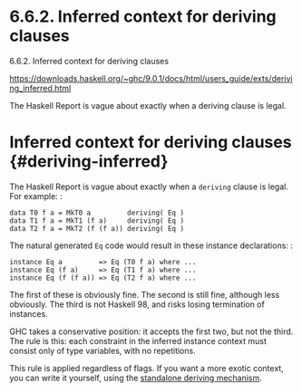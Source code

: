 # 6.6.2. Inferred context for deriving clauses


6.6.2. Inferred context for deriving clauses

https://downloads.haskell.org/~ghc/9.0.1/docs/html/users_guide/exts/deriving_inferred.html

The Haskell Report is vague about exactly when a deriving clause is legal.


Inferred context for deriving clauses {#deriving-inferred}
=====================================

The Haskell Report is vague about exactly when a `deriving` clause is
legal. For example: :

    data T0 f a = MkT0 a         deriving( Eq )
    data T1 f a = MkT1 (f a)     deriving( Eq )
    data T2 f a = MkT2 (f (f a)) deriving( Eq )

The natural generated `Eq` code would result in these instance
declarations: :

    instance Eq a         => Eq (T0 f a) where ...
    instance Eq (f a)     => Eq (T1 f a) where ...
    instance Eq (f (f a)) => Eq (T2 f a) where ...

The first of these is obviously fine. The second is still fine, although
less obviously. The third is not Haskell 98, and risks losing
termination of instances.

GHC takes a conservative position: it accepts the first two, but not the
third. The rule is this: each constraint in the inferred instance
context must consist only of type variables, with no repetitions.

This rule is applied regardless of flags. If you want a more exotic
context, you can write it yourself, using the [standalone deriving
mechanism](#stand-alone-deriving).

